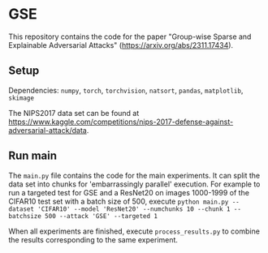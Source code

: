 # GSE
This repository contains the code for the paper "Group-wise Sparse and Explainable Adversarial Attacks" (https://arxiv.org/abs/2311.17434).

## Setup
Dependencies: `numpy`, `torch`, `torchvision`, `natsort`, `pandas`, `matplotlib`, `skimage`
  
The NIPS2017 data set can be found at https://www.kaggle.com/competitions/nips-2017-defense-against-adversarial-attack/data.

## Run main
The `main.py` file contains the code for the main experiments. It can split the data set into chunks for 'embarrassingly parallel' execution.
For example to run a targeted test for GSE and a ResNet20 on images 1000-1999 of the CIFAR10 test set with a batch size of 500, execute
  `python main.py --dataset 'CIFAR10' --model 'ResNet20' --numchunks 10 --chunk 1 --batchsize 500 --attack 'GSE' --targeted 1`

When all experiments are finished, execute `process_results.py` to combine the results corresponding to the same experiment.
